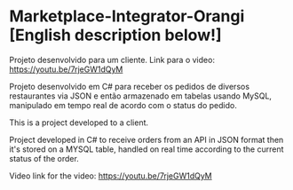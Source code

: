 # Marketplace-Integrator-Orangi [English description below!]
Projeto desenvolvido para um cliente. Link para o video:
https://youtu.be/7rjeGW1dQyM

Projeto desenvolvido em C# para receber os pedidos de diversos restaurantes via JSON e então armazenado em tabelas usando MySQL, manipulado em tempo real de acordo com o status do pedido. 


This is a project developed to a client.

Project developed in C# to receive orders from an API in JSON format then it's stored on a MYSQL table, handled on real time according to the current status of the order.


Video link for the video:
https://youtu.be/7rjeGW1dQyM
